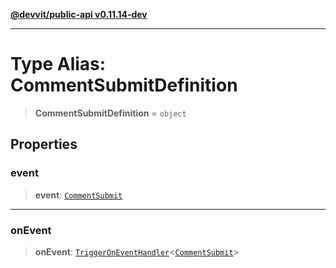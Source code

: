 [**@devvit/public-api v0.11.14-dev**](../README.md)

---

# Type Alias: CommentSubmitDefinition

> **CommentSubmitDefinition** = `object`

## Properties

<a id="event"></a>

### event

> **event**: [`CommentSubmit`](CommentSubmit.md)

---

<a id="onevent"></a>

### onEvent

> **onEvent**: [`TriggerOnEventHandler`](TriggerOnEventHandler.md)\<[`CommentSubmit`](../@devvit/namespaces/EventTypes/interfaces/CommentSubmit.md)\>
